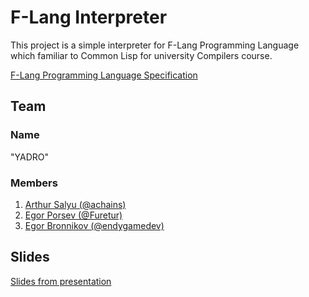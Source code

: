 F-Lang Interpreter
==================

This project is a simple interpreter for F-Lang Programming Language which
familiar to Common Lisp for university Compilers course.

[F-Lang Programming Language Specification][F-Lang Specification]

Team
----

### Name ###

"YADRO"

### Members ###

1.  [Arthur Salyu (@achains)](https://github.com/achains)
2.  [Egor Porsev (@Furetur)](https://github.com/Furetur)
3.  [Egor Bronnikov (@endygamedev)](https://github.com/endygamedev)

Slides
------

[Slides from presentation][Slides]

[F-Lang Specification]: https://cs-uni.ru/images/5/5e/Project_F.pdf
[Slides]: docs/flang_team.pdf
